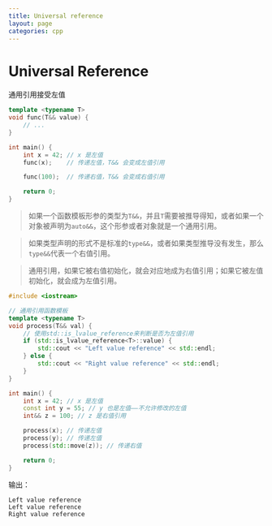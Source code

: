```yaml
---
title: Universal reference
layout: page
categories: cpp
---
```




# Universal Reference

通用引用接受左值

```cpp
template <typename T>
void func(T&& value) {
    // ...
}

int main() {
    int x = 42; // x 是左值
    func(x);    // 传递左值，T&& 会变成左值引用

    func(100);  // 传递右值，T&& 会变成右值引用

    return 0;
}

```



>    如果一个函数模板形参的类型为`T&&`，并且`T`需要被推导得知，或者如果一个对象被声明为`auto&&`，这个形参或者对象就是一个通用引用。

>    如果类型声明的形式不是标准的`type&&`，或者如果类型推导没有发生，那么`type&&`代表一个右值引用。





>   通用引用，如果它被右值初始化，就会对应地成为右值引用；如果它被左值初始化，就会成为左值引用。

```cpp
#include <iostream>

// 通用引用函数模板
template <typename T>
void process(T&& val) {
    // 使用std::is_lvalue_reference来判断是否为左值引用
    if (std::is_lvalue_reference<T>::value) {
        std::cout << "Left value reference" << std::endl;
    } else {
        std::cout << "Right value reference" << std::endl;
    }
}

int main() {
    int x = 42; // x 是左值
    const int y = 55; // y 也是左值——不允许修改的左值
    int&& z = 100; // z 是右值引用

    process(x); // 传递左值
    process(y); // 传递左值
    process(std::move(z)); // 传递右值

    return 0;
}

```

输出：

```
Left value reference
Left value reference
Right value reference
```

